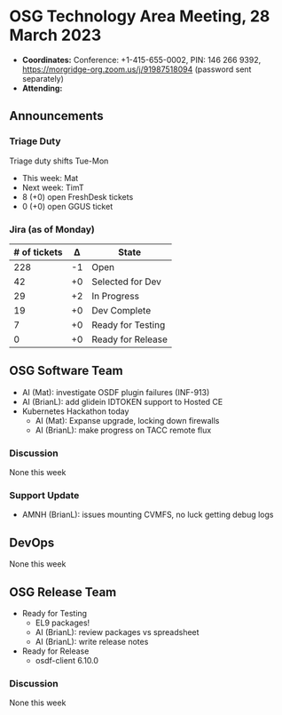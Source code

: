 # OSG Technology Area Meeting, 28 March 2023

-   **Coordinates:** Conference: +1-415-655-0002, PIN: 146 266 9392,
    <https://morgridge-org.zoom.us/j/91987518094> (password sent separately)
-   **Attending:**

## Announcements

### Triage Duty

Triage duty shifts Tue-Mon

-   This week: Mat
-   Next week: TimT
-   8 (+0) open FreshDesk tickets
-   0 (+0) open GGUS ticket

### Jira (as of Monday)

| # of tickets | &Delta; | State             |
|--------------|---------|-------------------|
| 228          | -1      | Open              |
| 42           | +0      | Selected for Dev  |
| 29           | +2      | In Progress       |
| 19           | +0      | Dev Complete      |
| 7            | +0      | Ready for Testing |
| 0            | +0      | Ready for Release |

## OSG Software Team

-   AI (Mat): investigate OSDF plugin failures (INF-913)
-   AI (BrianL): add glidein IDTOKEN support to Hosted CE
-   Kubernetes Hackathon today
    -   AI (Mat): Expanse upgrade, locking down firewalls
    -   AI (BrianL): make progress on TACC remote flux

### Discussion

None this week

### Support Update

-   AMNH (BrianL): issues mounting CVMFS, no luck getting debug logs

## DevOps

None this week

## OSG Release Team

-   Ready for Testing
    -   EL9 packages!
    -   AI (BrianL): review packages vs spreadsheet
    -   AI (BrianL): write release notes
-   Ready for Release
    -   osdf-client 6.10.0

### Discussion

None this week

